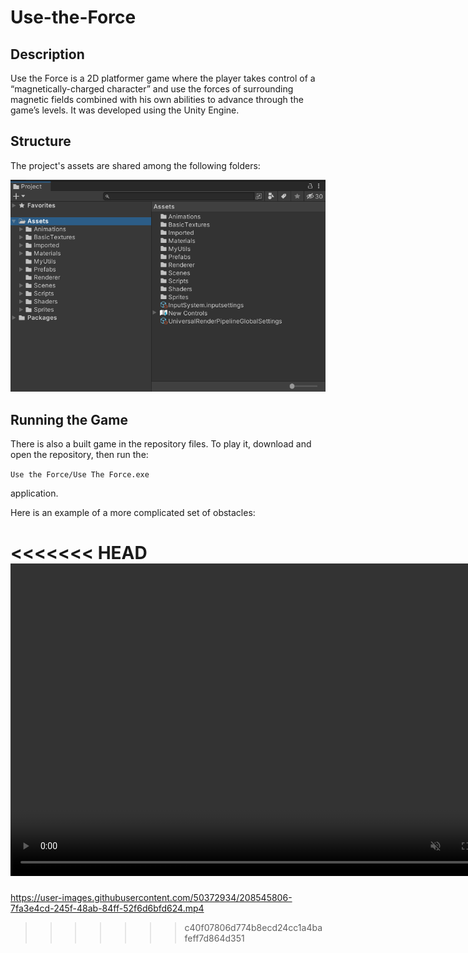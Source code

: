 # Use-the-Force

## Description

Use the Force is a 2D platformer game where the player takes control of a “magnetically-charged character” and use the forces of surrounding magnetic fields combined with his own abilities to advance through the game’s levels. It was developed using the Unity Engine.

## Structure

The project's assets are shared among the following folders:

<img title="Project" alt="Alt text" src="./README_stuff/Project.png">

## Running the Game

There is also a built game in the repository files. To play it, download and open the repository, then run the:

`Use the Force/Use The Force.exe`

application.

Here is an example of a more complicated set of obstacles:

<<<<<<< HEAD
<video controls="" width="800" height="500" muted="" loop="" autoplay="">
    <source src="https://github.com/niksakkas/Use-the-Force/blob/main/README_stuff/Multiple_Obstacles_Example.mp4" type="video/mp4">
</video>
=======
https://user-images.githubusercontent.com/50372934/208545806-7fa3e4cd-245f-48ab-84ff-52f6d6bfd624.mp4

>>>>>>> c40f07806d774b8ecd24cc1a4bafeff7d864d351
